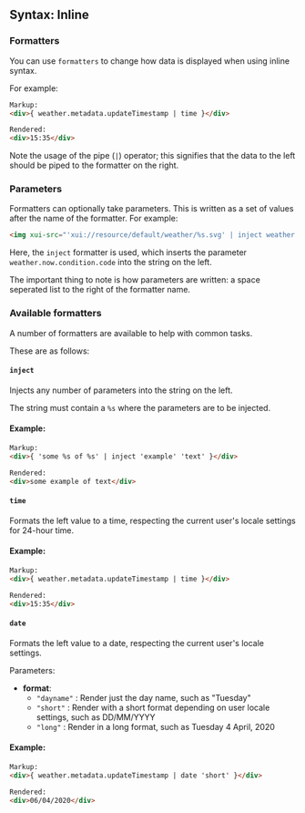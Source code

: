 ## Syntax: Inline
### Formatters

You can use `formatters` to change how data is displayed when using inline syntax.

For example:

```html
Markup:
<div>{ weather.metadata.updateTimestamp | time }</div>

Rendered:
<div>15:35</div>
```

Note the usage of the pipe (`|`) operator; this signifies that the data to the left should be piped to the formatter on the right.

### Parameters

Formatters can optionally take parameters. This is written as a set of values after the name of the formatter. For example:

```html
<img xui-src="'xui://resource/default/weather/%s.svg' | inject weather.now.condition.code" />
```

Here, the `inject` formatter is used, which inserts the parameter `weather.now.condition.code` into the string on the left.

The important thing to note is how parameters are written: a space seperated list to the right of the formatter name.

### Available formatters

A number of formatters are available to help with common tasks.

These are as follows:

#### `inject`

Injects any number of parameters into the string on the left.

The string must contain a `%s` where the parameters are to be injected.

#### Example:

```html
Markup:
<div>{ 'some %s of %s' | inject 'example' 'text' }</div>

Rendered:
<div>some example of text</div>
```

#### `time`

Formats the left value to a time, respecting the current user's locale settings for 24-hour time.

#### Example:

```html
Markup:
<div>{ weather.metadata.updateTimestamp | time }</div>

Rendered:
<div>15:35</div>
```

#### `date`

Formats the left value to a date, respecting the current user's locale settings.

Parameters:
- **format**:
    - `"dayname"` : Render just the day name, such as "Tuesday"
    - `"short"` : Render with a short format depending on user locale settings, such as DD/MM/YYYY
    - `"long"` : Render in a long format, such as Tuesday 4 April, 2020

#### Example:

```html
Markup:
<div>{ weather.metadata.updateTimestamp | date 'short' }</div>

Rendered:
<div>06/04/2020</div>
```